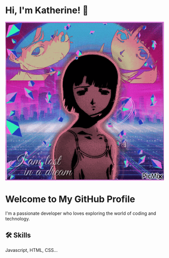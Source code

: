 # Hi, I'm Katherine! 👋
<div class="hero-section">
  <img src="Image/1.gif" alt="Vibrant gradient background with anime-style character" class="hero-image" />
  <h1 class="hero-title">Welcome to My GitHub Profile</h1>
  <p class="hero-description">I'm a passionate developer who loves exploring the world of coding and technology.</p>
</div>

## 🛠 Skills
Javascript, HTML, CSS...
